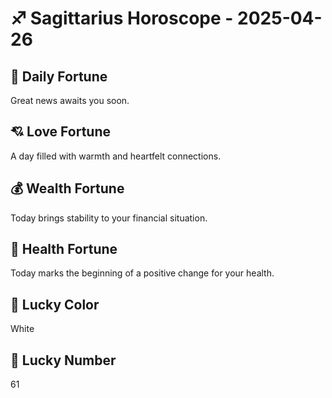 # ♐ Sagittarius Horoscope - 2025-04-26

## 🎯 Daily Fortune

Great news awaits you soon.

## 💘 Love Fortune

A day filled with warmth and heartfelt connections.

## 💰 Wealth Fortune

Today brings stability to your financial situation.

## 🌱 Health Fortune

Today marks the beginning of a positive change for your health.

## 🎨 Lucky Color

White

## 🔢 Lucky Number

61
